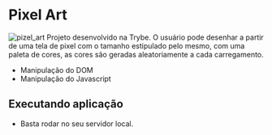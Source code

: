 # Pixel Art
![pizel_art](https://user-images.githubusercontent.com/29557187/164337970-471e40ae-55bd-4708-95ea-957826c62055.png)
Projeto desenvolvido na Trybe. O usuário pode desenhar a partir de uma tela de pixel com o tamanho estipulado pelo mesmo, com uma paleta de cores, as cores são geradas aleatoriamente a cada carregamento.

* Manipulação do DOM
* Manipulação do Javascript
## Executando aplicação
* Basta rodar no seu servidor local.
